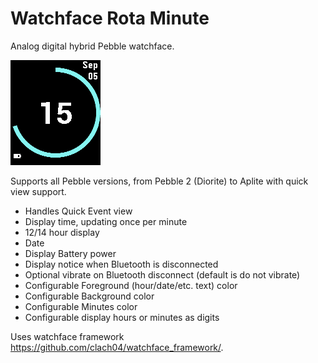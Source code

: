 # Watchface Rota Minute

Analog digital hybrid Pebble watchface.

<img src="https://github.com/clach04/watchface_rota_minute/blob/master/assets/appstore/basalt_black_24.png" alt="Basalt 24 hour dark screenshot">

Supports all Pebble versions, from Pebble 2 (Diorite) to Aplite with quick view support.

 * Handles Quick Event view
 * Display time, updating once per minute
 * 12/14 hour display
 * Date
 * Display Battery power
 * Display notice when Bluetooth is disconnected
 * Optional vibrate on Bluetooth disconnect (default is do not vibrate)
 * Configurable Foreground (hour/date/etc. text) color
 * Configurable Background color
 * Configurable Minutes color
 * Configurable display hours or minutes as digits

Uses watchface framework https://github.com/clach04/watchface_framework/.
